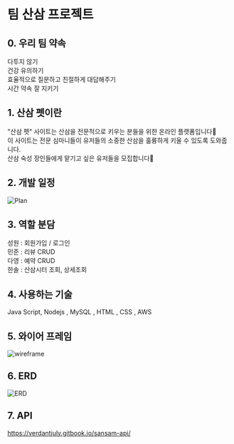 # 팀 산삼 프로젝트

## 0. 우리 팀 약속

다투지 않기  
건강 유의하기  
효율적으로 질문하고 친절하게 대답해주기  
시간 약속 잘 지키기

## 1. 산삼 펫이란

"산삼 펫" 사이트는 산삼을 전문적으로 키우는 분들을 위한 온라인 플랫폼입니다🌱  
이 사이트는 전문 심마니들이 유저들의 소중한 산삼을 훌륭하게 키울 수 있도록 도와줍니다.  
산삼 숙성 장인들에게 맡기고 싶은 유저들을 모집합니다🎈

## 2. 개발 일정

![Plan](https://img1.daumcdn.net/thumb/R1280x0/?scode=mtistory2&fname=https://blog.kakaocdn.net/dn/byvVKH/btsnZZRsr1C/okAJcpRCYZYKCFCCKGSyc0/img.png)

## 3. 역할 분담

성원 : 회원가입 / 로그인  
민준 : 리뷰 CRUD  
다영 : 예약 CRUD  
한솔 : 산삼시터 조회, 상세조회

## 4. 사용하는 기술

Java Script, Nodejs , MySQL , HTML , CSS , AWS

## 5. 와이어 프레임

![wireframe](https://verdantjuly.tistory.com/313)

## 6. ERD

![ERD](https://img1.daumcdn.net/thumb/R1280x0/?scode=mtistory2&fname=https://blog.kakaocdn.net/dn/sjP0Y/btsn27BcZwE/eulEsyd2Eqo2ikKKZHhQVk/img.png)

## 7. API

https://verdantjuly.gitbook.io/sansam-api/
